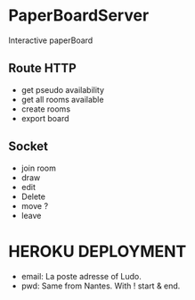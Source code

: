 # PaperBoardServer
Interactive paperBoard

## Route HTTP
- get pseudo availability
- get all rooms available
- create rooms
- export board

## Socket
- join room
- draw
- edit
- Delete
- move ?
- leave

# HEROKU DEPLOYMENT

- email: La poste adresse of Ludo.
- pwd: Same from Nantes. With ! start & end.
